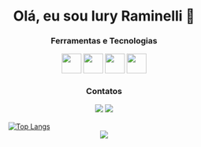 <div align="center">
  <h1>Olá, eu sou Iury Raminelli 👋</h1>
</div>

<div align="center">
  <h3> Ferramentas e Tecnologias </h3>
  <img loading="lazy" src="https://cdn.jsdelivr.net/gh/devicons/devicon@latest/icons/javascript/javascript-original.svg" width="40" height="40"/>
  <img loading="lazy" src="https://cdn.jsdelivr.net/gh/devicons/devicon@latest/icons/html5/html5-original.svg" width="40" height="40"/>
  <img loading="lazy" src="https://cdn.jsdelivr.net/gh/devicons/devicon@latest/icons/css3/css3-original.svg" width="40" height="40"/>
  <img loading="lazy" src="https://cdn.jsdelivr.net/gh/devicons/devicon@latest/icons/php/php-original.svg" width="40" height="40"/>
</div>

<div align="center">
  <h3> Contatos </h3>
  <a href="https://instagram.com/iury_raminelli" target="_blank"><img loading="lazy" src="https://img.shields.io/badge/-Instagram-%23E4405F?style=for-the-badge&logo=instagram&logoColor=white" target="_blank"></a>
  <a href="https://www.linkedin.com/in/iury-raminelli-83baa01b9" target="_blank"><img loading="lazy" src="https://img.shields.io/badge/-LinkedIn-%230077B5?style=for-the-badge&logo=linkedin&logoColor=white" target="_blank"></a> 
</div>

<br>

<div align="center" style="width: 200px;">
  <a href="https://github.com/IuryRaminelli/github-readme-stats">
    <img src="https://github-readme-stats.vercel.app/api/top-langs/?username=IuryRaminelli&langs_count=100" alt="Top Langs" />
  </a>
</div>

<div align="center"
  <picture>
    <source
      srcset="https://github-readme-stats.vercel.app/api?username=IuryRaminelli&show_icons=true&theme=dark"
      media="(prefers-color-scheme: dark)"
    />
    <source
      srcset="https://github-readme-stats.vercel.app/api?username=IuryRaminelli&show_icons=true"
      media="(prefers-color-scheme: light), (prefers-color-scheme: no-preference)"
    />
    <img src="https://github-readme-stats.vercel.app/api?username=IuryRaminelli&show_icons=true" />
  </picture>
</div>
